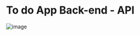 # To do App Back-end - API
![image](https://user-images.githubusercontent.com/22922799/83566085-d1155380-a4f5-11ea-854f-f8a4be64a89a.png)
